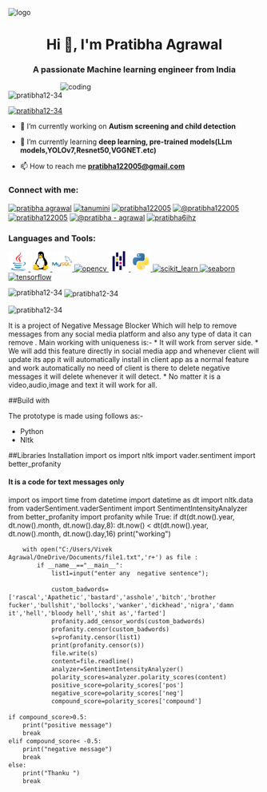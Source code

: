 ![logo](https://github.com/pratibha12-34/messblock.py/commit/5ade65520ed3ed46fe38791b04f69a7ea7bc895d)
<h1 align="center">Hi 👋, I'm Pratibha Agrawal</h1>
<h3 align="center">A passionate Machine learning engineer from India</h3>
<img align="right" alt="coding" width="400" src="https://www.google.com/imgres?q=github%20animated%20coding%20banner%20gif&imgurl=https%3A%2F%2Fuser-images.githubusercontent.com%2F74038190%2F212741999-016fddbd-617a-4448-8042-0ecf907aea25.gif&imgrefurl=https%3A%2F%2Fgithub.com%2FAnmol-Baranwal%2FCool-GIFs-For-GitHub&docid=hqmA8T4OFW0sOM&tbnid=qRqPGQGzz-jpWM&vet=12ahUKEwjwnZ6Ir9uIAxX7xTgGHcoRAhMQM3oECBUQAA..i&w=896&h=896&hcb=2&ved=2ahUKEwjwnZ6Ir9uIAxX7xTgGHcoRAhMQM3oECBUQAA">

<p align="left"> <img src="https://komarev.com/ghpvc/?username=pratibha12-34&label=Profile%20views&color=0e75b6&style=flat" alt="pratibha12-34" /> </p>

<p align="left"> <a href="https://github.com/ryo-ma/github-profile-trophy"><img src="https://github-profile-trophy.vercel.app/?username=pratibha12-34" alt="pratibha12-34" /></a> </p>

- 🔭 I’m currently working on **Autism screening and child detection**

- 🌱 I’m currently learning **deep learning, pre-trained models(LLm models,YOLOv7,Resnet50,VGGNET.etc)**

- 📫 How to reach me **pratibha122005@gmail.com**

<h3 align="left">Connect with me:</h3>
<p align="left">
<a href="https://linkedin.com/in/pratibha agrawal" target="blank"><img align="center" src="https://raw.githubusercontent.com/rahuldkjain/github-profile-readme-generator/master/src/images/icons/Social/linked-in-alt.svg" alt="pratibha agrawal" height="30" width="40" /></a>
<a href="https://kaggle.com/tanumini" target="blank"><img align="center" src="https://raw.githubusercontent.com/rahuldkjain/github-profile-readme-generator/master/src/images/icons/Social/kaggle.svg" alt="tanumini" height="30" width="40" /></a>
<a href="https://www.codechef.com/users/pratibha122005" target="blank"><img align="center" src="https://cdn.jsdelivr.net/npm/simple-icons@3.1.0/icons/codechef.svg" alt="pratibha122005" height="30" width="40" /></a>
<a href="https://www.hackerrank.com/@pratibha122005" target="blank"><img align="center" src="https://raw.githubusercontent.com/rahuldkjain/github-profile-readme-generator/master/src/images/icons/Social/hackerrank.svg" alt="@pratibha122005" height="30" width="40" /></a>
<a href="https://www.leetcode.com/pratibha122005" target="blank"><img align="center" src="https://raw.githubusercontent.com/rahuldkjain/github-profile-readme-generator/master/src/images/icons/Social/leet-code.svg" alt="pratibha122005" height="30" width="40" /></a>
<a href="https://www.hackerearth.com/@pratibha - agrawal" target="blank"><img align="center" src="https://raw.githubusercontent.com/rahuldkjain/github-profile-readme-generator/master/src/images/icons/Social/hackerearth.svg" alt="@pratibha - agrawal" height="30" width="40" /></a>
<a href="https://auth.geeksforgeeks.org/user/pratibha6ihz" target="blank"><img align="center" src="https://raw.githubusercontent.com/rahuldkjain/github-profile-readme-generator/master/src/images/icons/Social/geeks-for-geeks.svg" alt="pratibha6ihz" height="30" width="40" /></a>
</p>

<h3 align="left">Languages and Tools:</h3>
<p align="left"> <a href="https://www.java.com" target="_blank" rel="noreferrer"> <img src="https://raw.githubusercontent.com/devicons/devicon/master/icons/java/java-original.svg" alt="java" width="40" height="40"/> </a> <a href="https://www.linux.org/" target="_blank" rel="noreferrer"> <img src="https://raw.githubusercontent.com/devicons/devicon/master/icons/linux/linux-original.svg" alt="linux" width="40" height="40"/> </a> <a href="https://www.mysql.com/" target="_blank" rel="noreferrer"> <img src="https://raw.githubusercontent.com/devicons/devicon/master/icons/mysql/mysql-original-wordmark.svg" alt="mysql" width="40" height="40"/> </a> <a href="https://opencv.org/" target="_blank" rel="noreferrer"> <img src="https://www.vectorlogo.zone/logos/opencv/opencv-icon.svg" alt="opencv" width="40" height="40"/> </a> <a href="https://pandas.pydata.org/" target="_blank" rel="noreferrer"> <img src="https://raw.githubusercontent.com/devicons/devicon/2ae2a900d2f041da66e950e4d48052658d850630/icons/pandas/pandas-original.svg" alt="pandas" width="40" height="40"/> </a> <a href="https://www.python.org" target="_blank" rel="noreferrer"> <img src="https://raw.githubusercontent.com/devicons/devicon/master/icons/python/python-original.svg" alt="python" width="40" height="40"/> </a> <a href="https://scikit-learn.org/" target="_blank" rel="noreferrer"> <img src="https://upload.wikimedia.org/wikipedia/commons/0/05/Scikit_learn_logo_small.svg" alt="scikit_learn" width="40" height="40"/> </a> <a href="https://seaborn.pydata.org/" target="_blank" rel="noreferrer"> <img src="https://seaborn.pydata.org/_images/logo-mark-lightbg.svg" alt="seaborn" width="40" height="40"/> </a> <a href="https://www.tensorflow.org" target="_blank" rel="noreferrer"> <img src="https://www.vectorlogo.zone/logos/tensorflow/tensorflow-icon.svg" alt="tensorflow" width="40" height="40"/> </a> </p>

<p><img align="left" src="https://github-readme-stats.vercel.app/api/top-langs?username=pratibha12-34&show_icons=true&locale=en&layout=compact" alt="pratibha12-34" /></p>

<p>&nbsp;<img align="center" src="https://github-readme-stats.vercel.app/api?username=pratibha12-34&show_icons=true&locale=en" alt="pratibha12-34" /></p>

<p><img align="center" src="https://github-readme-streak-stats.herokuapp.com/?user=pratibha12-34&" alt="pratibha12-34" /></p>
It is a project of Negative Message Blocker 
Which will help to remove messages from any social media platform and also any type of data it can remove .
Main working with uniqueness is:-
 * It will work from server side.
 * We will add this feature directly in social media app and whenever client will update its app it will automatically install in client app  as a
   normal feature and work automatically no need of client is there to delete negative messages it will delete whenever it will detect.
 * No matter it is  a video,audio,image and text  it will work for all.

   
 ##Build with

 The prototype is made using follows as:-
  - Python
  - Nltk

##Libraries Installation
  import os
  import nltk
  import vader.sentiment
  import better_profanity

#### It is a code for  text messages only #####

import os
import time
from datetime import datetime as dt
import nltk.data
from vaderSentiment.vaderSentiment import SentimentIntensityAnalyzer
from better_profanity import profanity
while True:
    if dt(dt.now().year, dt.now().month, dt.now().day,8):
        dt.now() < dt(dt.now().year, dt.now().month, dt.now().day,16)
        print("working")
            
        with open("C:/Users/Vivek Agrawal/OneDrive/Documents/file1.txt",'r+') as file :
            if __name__=="__main__":
                list1=input("enter any  negative sentence");		

                custom_badwords=['rascal','Apathetic','bastard','asshole','bitch','brother fucker','bullshit','bollocks','wanker','dickhead','nigra','damn it','hell','bloody hell','shit as','farted']
                profanity.add_censor_words(custom_badwords)
                profanity.censor(custom_badwords)
                s=profanity.censor(list1)
                print(profanity.censor(s))                    
                file.write(s)  
                content=file.readline()                              
                analyzer=SentimentIntensityAnalyzer()
                polarity_scores=analyzer.polarity_scores(content)
                positive_score=polarity_scores['pos']
                negative_score=polarity_scores['neg']
                compound_score=polarity_scores['compound']           
    
    if compound_score>0.5:
        print("positive message")
        break
    elif compound_score< -0.5:
        print("negative message")        
        break
    else:
        print("Thanku ")
        break
            


  
    
